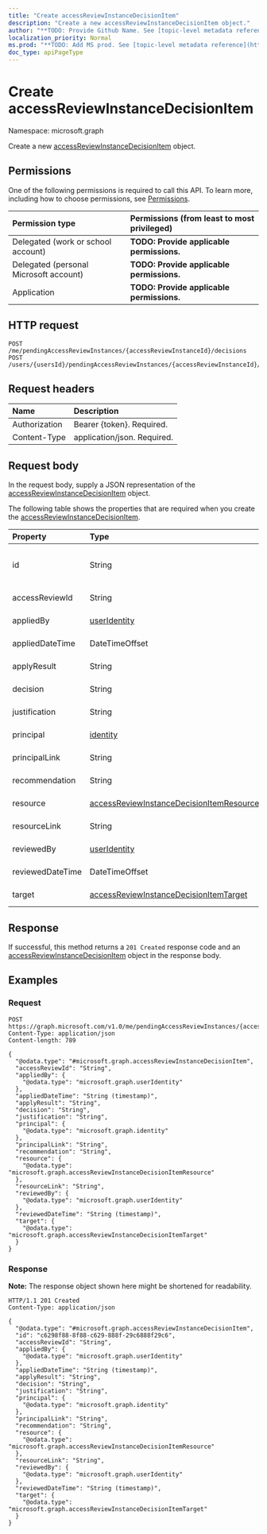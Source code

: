 ```yaml
---
title: "Create accessReviewInstanceDecisionItem"
description: "Create a new accessReviewInstanceDecisionItem object."
author: "**TODO: Provide Github Name. See [topic-level metadata reference](https://msgo.azurewebsites.net/add/document/guidelines/metadata.html#topic-level-metadata)**"
localization_priority: Normal
ms.prod: "**TODO: Add MS prod. See [topic-level metadata reference](https://msgo.azurewebsites.net/add/document/guidelines/metadata.html#topic-level-metadata)**"
doc_type: apiPageType
---
```


# Create accessReviewInstanceDecisionItem
Namespace: microsoft.graph



Create a new [accessReviewInstanceDecisionItem](../resources/accessreviewinstancedecisionitem.md) object.

## Permissions
One of the following permissions is required to call this API. To learn more, including how to choose permissions, see [Permissions](/graph/permissions-reference).

|Permission type|Permissions (from least to most privileged)|
|:---|:---|
|Delegated (work or school account)|**TODO: Provide applicable permissions.**|
|Delegated (personal Microsoft account)|**TODO: Provide applicable permissions.**|
|Application|**TODO: Provide applicable permissions.**|

## HTTP request

<!-- {
  "blockType": "ignored"
}
-->
``` http
POST /me/pendingAccessReviewInstances/{accessReviewInstanceId}/decisions
POST /users/{usersId}/pendingAccessReviewInstances/{accessReviewInstanceId}/decisions
```

## Request headers
|Name|Description|
|:---|:---|
|Authorization|Bearer {token}. Required.|
|Content-Type|application/json. Required.|

## Request body
In the request body, supply a JSON representation of the [accessReviewInstanceDecisionItem](../resources/accessreviewinstancedecisionitem.md) object.

The following table shows the properties that are required when you create the [accessReviewInstanceDecisionItem](../resources/accessreviewinstancedecisionitem.md).

|Property|Type|Description|
|:---|:---|:---|
|id|String|**TODO: Add Description** Inherited from [entity](../resources/entity.md)|
|accessReviewId|String|**TODO: Add Description**|
|appliedBy|[userIdentity](../resources/useridentity.md)|**TODO: Add Description**|
|appliedDateTime|DateTimeOffset|**TODO: Add Description**|
|applyResult|String|**TODO: Add Description**|
|decision|String|**TODO: Add Description**|
|justification|String|**TODO: Add Description**|
|principal|[identity](../resources/identity.md)|**TODO: Add Description**|
|principalLink|String|**TODO: Add Description**|
|recommendation|String|**TODO: Add Description**|
|resource|[accessReviewInstanceDecisionItemResource](../resources/accessreviewinstancedecisionitemresource.md)|**TODO: Add Description**|
|resourceLink|String|**TODO: Add Description**|
|reviewedBy|[userIdentity](../resources/useridentity.md)|**TODO: Add Description**|
|reviewedDateTime|DateTimeOffset|**TODO: Add Description**|
|target|[accessReviewInstanceDecisionItemTarget](../resources/accessreviewinstancedecisionitemtarget.md)|**TODO: Add Description**|



## Response

If successful, this method returns a `201 Created` response code and an [accessReviewInstanceDecisionItem](../resources/accessreviewinstancedecisionitem.md) object in the response body.

## Examples

### Request
<!-- {
  "blockType": "request",
  "name": "create_accessreviewinstancedecisionitem_from_"
}
-->
``` http
POST https://graph.microsoft.com/v1.0/me/pendingAccessReviewInstances/{accessReviewInstanceId}/decisions
Content-Type: application/json
Content-length: 789

{
  "@odata.type": "#microsoft.graph.accessReviewInstanceDecisionItem",
  "accessReviewId": "String",
  "appliedBy": {
    "@odata.type": "microsoft.graph.userIdentity"
  },
  "appliedDateTime": "String (timestamp)",
  "applyResult": "String",
  "decision": "String",
  "justification": "String",
  "principal": {
    "@odata.type": "microsoft.graph.identity"
  },
  "principalLink": "String",
  "recommendation": "String",
  "resource": {
    "@odata.type": "microsoft.graph.accessReviewInstanceDecisionItemResource"
  },
  "resourceLink": "String",
  "reviewedBy": {
    "@odata.type": "microsoft.graph.userIdentity"
  },
  "reviewedDateTime": "String (timestamp)",
  "target": {
    "@odata.type": "microsoft.graph.accessReviewInstanceDecisionItemTarget"
  }
}
```


### Response
**Note:** The response object shown here might be shortened for readability.
<!-- {
  "blockType": "response",
  "truncated": true,
  "@odata.type": "microsoft.graph.accessReviewInstanceDecisionItem"
}
-->
``` http
HTTP/1.1 201 Created
Content-Type: application/json

{
  "@odata.type": "#microsoft.graph.accessReviewInstanceDecisionItem",
  "id": "c6298f88-8f88-c629-888f-29c6888f29c6",
  "accessReviewId": "String",
  "appliedBy": {
    "@odata.type": "microsoft.graph.userIdentity"
  },
  "appliedDateTime": "String (timestamp)",
  "applyResult": "String",
  "decision": "String",
  "justification": "String",
  "principal": {
    "@odata.type": "microsoft.graph.identity"
  },
  "principalLink": "String",
  "recommendation": "String",
  "resource": {
    "@odata.type": "microsoft.graph.accessReviewInstanceDecisionItemResource"
  },
  "resourceLink": "String",
  "reviewedBy": {
    "@odata.type": "microsoft.graph.userIdentity"
  },
  "reviewedDateTime": "String (timestamp)",
  "target": {
    "@odata.type": "microsoft.graph.accessReviewInstanceDecisionItemTarget"
  }
}
```

